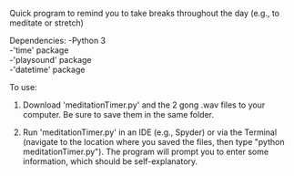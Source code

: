 Quick program to remind you to take breaks throughout the day (e.g., to meditate or stretch)

Dependencies:
-Python 3  
-'time' package  
-'playsound' package  
-'datetime' package  

To use:
1. Download 'meditationTimer.py' and the 2 gong .wav files to your computer. Be sure to save them in the same folder. 

2. Run 'meditationTimer.py' in an IDE (e.g., Spyder) or via the Terminal (navigate to the location where you saved the files, then type "python meditationTimer.py"). The program will prompt you to enter some information, which should be self-explanatory.
